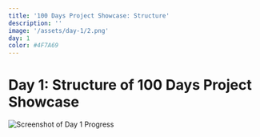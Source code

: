 ```yaml
---
title: '100 Days Project Showcase: Structure'
description: ''
image: '/assets/day-1/2.png'
day: 1
color: #4F7A69
---
```


# Day 1: Structure of 100 Days Project Showcase

![Screenshot of Day 1 Progress](/assets/day-1/2.png)
